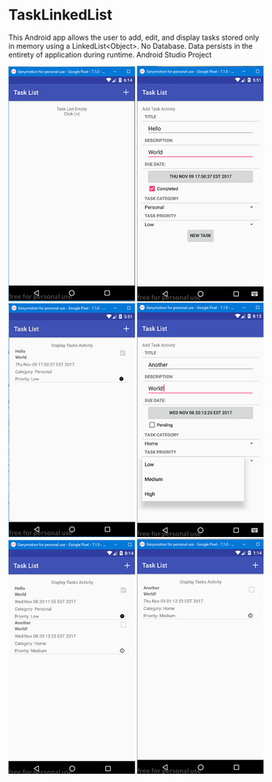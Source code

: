 # TaskLinkedList
This Android app allows the user to add, edit, and display tasks stored only in memory using a LinkedList&lt;Object>. No Database. Data persists in the entirety of application during runtime. Android Studio Project

![alt text](screenshots/tasklist_1.png "Default Location")  ![alt text](screenshots/tasklist_2.png "Add Task")  ![alt text](screenshots/tasklist_3.png "View Task List")
![alt text](screenshots/tasklist_4.png "Add New Task")  ![alt text](screenshots/tasklist_5.png "View New Task List")  ![alt text](screenshots/tasklist_6.png "Task Deleted") 
